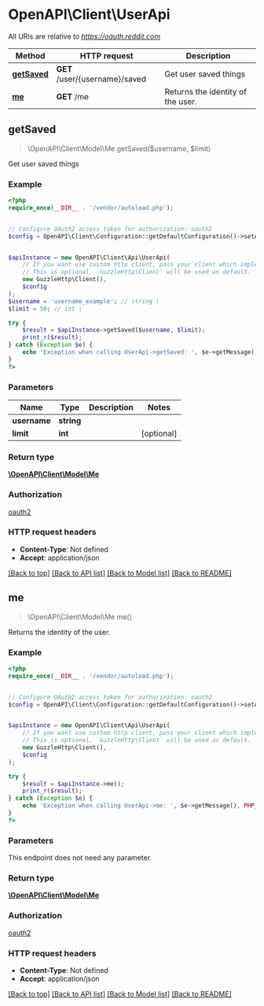 # OpenAPI\Client\UserApi

All URIs are relative to *https://oauth.reddit.com*

Method | HTTP request | Description
------------- | ------------- | -------------
[**getSaved**](UserApi.md#getSaved) | **GET** /user/{username}/saved | Get user saved things
[**me**](UserApi.md#me) | **GET** /me | Returns the identity of the user.



## getSaved

> \OpenAPI\Client\Model\Me getSaved($username, $limit)

Get user saved things

### Example

```php
<?php
require_once(__DIR__ . '/vendor/autoload.php');


// Configure OAuth2 access token for authorization: oauth2
$config = OpenAPI\Client\Configuration::getDefaultConfiguration()->setAccessToken('YOUR_ACCESS_TOKEN');


$apiInstance = new OpenAPI\Client\Api\UserApi(
    // If you want use custom http client, pass your client which implements `GuzzleHttp\ClientInterface`.
    // This is optional, `GuzzleHttp\Client` will be used as default.
    new GuzzleHttp\Client(),
    $config
);
$username = 'username_example'; // string | 
$limit = 56; // int | 

try {
    $result = $apiInstance->getSaved($username, $limit);
    print_r($result);
} catch (Exception $e) {
    echo 'Exception when calling UserApi->getSaved: ', $e->getMessage(), PHP_EOL;
}
?>
```

### Parameters


Name | Type | Description  | Notes
------------- | ------------- | ------------- | -------------
 **username** | **string**|  |
 **limit** | **int**|  | [optional]

### Return type

[**\OpenAPI\Client\Model\Me**](../Model/Me.md)

### Authorization

[oauth2](../../README.md#oauth2)

### HTTP request headers

- **Content-Type**: Not defined
- **Accept**: application/json

[[Back to top]](#) [[Back to API list]](../../README.md#documentation-for-api-endpoints)
[[Back to Model list]](../../README.md#documentation-for-models)
[[Back to README]](../../README.md)


## me

> \OpenAPI\Client\Model\Me me()

Returns the identity of the user.

### Example

```php
<?php
require_once(__DIR__ . '/vendor/autoload.php');


// Configure OAuth2 access token for authorization: oauth2
$config = OpenAPI\Client\Configuration::getDefaultConfiguration()->setAccessToken('YOUR_ACCESS_TOKEN');


$apiInstance = new OpenAPI\Client\Api\UserApi(
    // If you want use custom http client, pass your client which implements `GuzzleHttp\ClientInterface`.
    // This is optional, `GuzzleHttp\Client` will be used as default.
    new GuzzleHttp\Client(),
    $config
);

try {
    $result = $apiInstance->me();
    print_r($result);
} catch (Exception $e) {
    echo 'Exception when calling UserApi->me: ', $e->getMessage(), PHP_EOL;
}
?>
```

### Parameters

This endpoint does not need any parameter.

### Return type

[**\OpenAPI\Client\Model\Me**](../Model/Me.md)

### Authorization

[oauth2](../../README.md#oauth2)

### HTTP request headers

- **Content-Type**: Not defined
- **Accept**: application/json

[[Back to top]](#) [[Back to API list]](../../README.md#documentation-for-api-endpoints)
[[Back to Model list]](../../README.md#documentation-for-models)
[[Back to README]](../../README.md)

